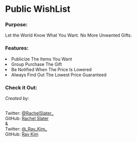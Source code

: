 # Public WishList

### Purpose:

Let the World Know What You Want.
No More Unwanted Gifts.

### Features:

<li>Publicize The Items You Want</li>
<li>Group Purchase The Gift</li>
<li>Be Notified When The Price Is Lowered</li>
<li>Always Find Out The Lowest Price Guaranteed</li>

### Check it Out:


<i>Created by:</i>

<br>
Twitter: <a href="https://twitter.com/rachelslater_" target="_blank">@RachelSlater_</a>
<br>
GitHub: <a href="https://github.com/rachelrobynslater" target="_blank">Rachel Slater</a>
<br>
&
<br>
Twitter: <a href="https://twitter.com/_Ray_Kim_" target="_blank">@_Ray_Kim_</a>
<br>
GitHub: <a href="https://github.com/ray-kim-12" target="_blank">Ray Kim</a>
